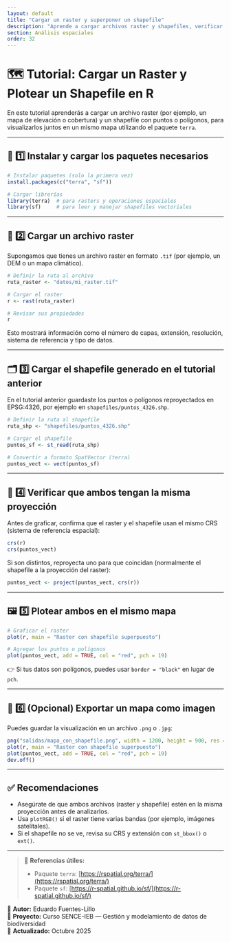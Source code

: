 ```yaml
---
layout: default
title: "Cargar un raster y superponer un shapefile"
description: "Aprende a cargar archivos raster y shapefiles, verificar proyecciones y graficarlos juntos usando el paquete terra."
section: Análisis espaciales
order: 32
---
```



# 🗺️ Tutorial: Cargar un Raster y Plotear un Shapefile en R

En este tutorial aprenderás a cargar un archivo raster (por ejemplo, un mapa de elevación o cobertura) y un shapefile con puntos o polígonos, para visualizarlos juntos en un mismo mapa utilizando el paquete `terra`.

---

## 🧩 1️⃣ Instalar y cargar los paquetes necesarios

```r
# Instalar paquetes (solo la primera vez)
install.packages(c("terra", "sf"))

# Cargar librerías
library(terra)  # para rasters y operaciones espaciales
library(sf)     # para leer y manejar shapefiles vectoriales
```

---

## 🌄 2️⃣ Cargar un archivo raster

Supongamos que tienes un archivo raster en formato `.tif` (por ejemplo, un DEM o un mapa climático).

```r
# Definir la ruta al archivo
ruta_raster <- "datos/mi_raster.tif"

# Cargar el raster
r <- rast(ruta_raster)

# Revisar sus propiedades
r
```

Esto mostrará información como el número de capas, extensión, resolución, sistema de referencia y tipo de datos.

---

## 🗂️ 3️⃣ Cargar el shapefile generado en el tutorial anterior

En el tutorial anterior guardaste los puntos o polígonos reproyectados en EPSG:4326, por ejemplo en `shapefiles/puntos_4326.shp`.

```r
# Definir la ruta al shapefile
ruta_shp <- "shapefiles/puntos_4326.shp"

# Cargar el shapefile
puntos_sf <- st_read(ruta_shp)

# Convertir a formato SpatVector (terra)
puntos_vect <- vect(puntos_sf)
```

---

## 🧭 4️⃣ Verificar que ambos tengan la misma proyección

Antes de graficar, confirma que el raster y el shapefile usan el mismo CRS (sistema de referencia espacial):

```r
crs(r)
crs(puntos_vect)
```

Si son distintos, reproyecta uno para que coincidan (normalmente el shapefile a la proyección del raster):

```r
puntos_vect <- project(puntos_vect, crs(r))
```

---

## 🖼️ 5️⃣ Plotear ambos en el mismo mapa

```r
# Graficar el raster
plot(r, main = "Raster con shapefile superpuesto")

# Agregar los puntos o polígonos
plot(puntos_vect, add = TRUE, col = "red", pch = 19)
```

👉 Si tus datos son polígonos, puedes usar `border = "black"` en lugar de `pch`.

---

## 💾 6️⃣ (Opcional) Exportar un mapa como imagen

Puedes guardar la visualización en un archivo `.png` o `.jpg`:

```r
png("salidas/mapa_con_shapefile.png", width = 1200, height = 900, res = 150)
plot(r, main = "Raster con shapefile superpuesto")
plot(puntos_vect, add = TRUE, col = "red", pch = 19)
dev.off()
```

---

## ✅ Recomendaciones

- Asegúrate de que ambos archivos (raster y shapefile) estén en la misma proyección antes de analizarlos.  
- Usa `plotRGB()` si el raster tiene varias bandas (por ejemplo, imágenes satelitales).  
- Si el shapefile no se ve, revisa su CRS y extensión con `st_bbox()` o `ext()`.

---

> 📘 **Referencias útiles:**  
> - Paquete `terra`: [https://rspatial.org/terra/](https://rspatial.org/terra/)  
> - Paquete `sf`: [https://r-spatial.github.io/sf/](https://r-spatial.github.io/sf/)

📘 **Autor:** Eduardo Fuentes-Lillo  
🧩 **Proyecto:** Curso SENCE-IEB — Gestión y modelamiento de datos de biodiversidad  
📅 **Actualizado:** Octubre 2025
